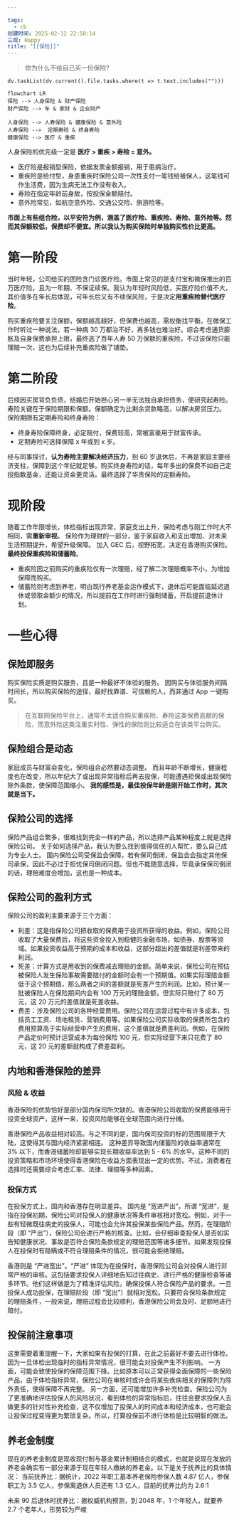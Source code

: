 ```yaml
---

tags:
  - cb
创建时间: 2025-02-12 22:50:14
三观: Happy
title: "[[保险]]"
---
```


> 你为什么不给自己买一份保险?  



```dataviewjs
dv.taskList(dv.current().file.tasks.where(t => t.text.includes("")))
```


```mermaid
flowchart LR
保险 --> 人身保险 & 财产保险
财产保险 --> 车 & 家财 & 企业财产

人身保险 --> 人寿保险 & 健康保险 & 意外险
人寿保险 -->  定期寿险 & 终身寿险
健康保险 --> 医疗 & 重疾
```



人身保险的优先级一定是 **医疗 > 重疾 > 寿险 = 意外。**
- 医疗险是报销型保险，依据发票金额报销，用于患病治疗。
- 重疾险是给付型，身患重疾时保险公司一次性支付一笔钱给被保人，这笔钱可作生活费，因为生病无法工作没有收入。
- 寿险在指定年龄前身故，按投保金额赔付。
- 意外险常见，如航空意外险、交通公交险、旅游险等。

**市面上有些组合险，以平安符为例，涵盖了医疗险、重疾险、寿险、意外险等。然而其保额较低，保费却不便宜。所以我认为购买保险时单独购买性价比更高。**

# 第一阶段
当时年轻，公司给买的团险含门诊医疗险。市面上常见的是支付宝和微保推出的百万医疗险，且为一年期、不保证续保。我认为年轻时风险低，买医疗险价值不大，其价值多在年长后体现，可年长后又有不续保风险，于是决定**用重疾险替代医疗险**。

购买重疾险要关注保额，保额越高越好，但保费也越高，需权衡找平衡。在微保工作时听过一种说法，若一种病 30 万都治不好，再多钱也难治好。综合考虑通货膨胀及自身保费承担上限，最终选了百年人寿 50 万保额的重疾险，不过该保险只能理赔一次，这也为后续补充重疾险做了铺垫。

# 第二阶段

后续因买房背负负债，结婚后开始担心另一半无法独自承担债务，便研究起寿险。
寿险关键在于保险期限和保额。保额确定为比剩余贷款略高，以解决房贷压力。
保险期限有定期寿险和终身寿险：
- 终身寿险保障终身，必定赔付，保费较高，常被富豪用于财富传承。
- 定期寿险可选择保障 x 年或到 x 岁。

经与同事探讨，**认为寿险主要解决经济压力**，到 60 岁退休后，不再是家庭主要经济支柱，保障到这个年纪就足够。购买终身寿险的话，每年多出的保费不如自己定投指数基金，还能让资金更灵活。最终选择了华贵保险的定额寿险。


# 现阶段

随着工作年限增长，体检指标出现异常，家庭支出上升，保险考虑与刚工作时大不相同，需**重新审视**。
保险作为理财的一部分，鉴于家庭收入和支出增加、对未来生活预期提升，希望升级保障。
加入 GEC 后，视野拓宽，决定在香港购买保险。**最终投保重疾险和储蓄险**。
- 重疾险因之前购买的重疾险仅有一次理赔，经了解二次理赔概率不小，为增加保障而购买。
- 储蓄险则考虑到养老，明白现行养老基金运作模式下，退休后可能面临延迟退休或领取金额少的情况，所以提前在工作时进行强制储蓄，开启提前退休计划。



# 一些心得

## 保险即服务

购买保险实质是购买服务，且是一种最好不体验的服务。
因购买与体验服务间隔时间长，所以购买保险的途径，最好找靠谱、可信赖的人，而非通过 App 一键购买。

> 在互联网保险平台上，通常不太适合购买重疾险、寿险这类保费高额的保险，而意外险这类注重实时性、弹性的保险则比较适合在该类平台购买。

## 保险组合是动态

家庭成员与财富会变化，保险组合必然要动态调整。
而且年龄不断增长，健康程度也在改变，所以年纪大了或出现异常指标后再去投保，可能遭遇拒保或出现保险除外条款，使保障范围缩小。
**我的感悟是，最佳投保年龄是刚开始工作时，其次就是当下。**

## 保险公司的选择

保险产品组合繁多，很难找到完全一样的产品，所以选择产品某种程度上就是选择保险公司。
关于如何选择产品，我认为要么找到值得信任的人帮忙，要么自己成为专业人士。
国内保险公司受保监会保障，若有保司倒闭，保监会会指定其他保司承保，因此不必过于担忧保司倒闭问题。但也不能随意选择，毕竟承保保司倒闭的话，理赔难度会增加，这也是一种成本。

## 保险公司的盈利方式

保险公司的盈利主要来源于三个方面：
- 利差：这是指保险公司把收取的保费用于投资所获得的收益。例如，保险公司收取了大量保费后，将这些资金投入到稳健的金融市场，如债券、股票等领域。如果投资收益高于预期的成本和收益，这部分超出的差值就是利差带来的利润。
- 死差：计算方式是用收到的保费减去理赔的金额。简单来说，保险公司在预估被保险人发生保险事故需要赔付的金额时会有一个预期值。如果实际理赔金额低于这个预期值，那么两者之间的差额就是死差产生的利润。比如，预计某一批被保险人在保险期间内会有 100 万元的理赔金额，但实际只赔付了 80 万元，这 20 万元的差值就是死差收益。
- 费差：涉及保险公司的各种经营费用。保险公司在运营过程中有许多成本，包括员工工资、场地租赁、营销费用等。如果保险公司实际收取的保费所包含的费用预算高于实际经营中产生的费用，这个差值就是费差利润。例如，在保险产品定价时预计运营成本为每份保险 100 元，但实际经营下来只花费了 80 元，这 20 元的差额就构成了费差盈利。
    

## 内地和香港保险的差异

### 风险 & 收益
香港保险的优势恰好是部分国内保司所欠缺的。香港保险公司收取的保费能够用于投资全球资产，这样一来，投资风险能够在全球范围内进行分摊。

香港保险产品收益相对较高。与之不同的是，国内保司投资的标的范围局限于大陆，这使得其与国内经济紧密相连。
这种差异导致国内储蓄险的收益率通常在 3% 以下，而香港储蓄险却能够实现长期收益率达到 5 - 6% 的水平。这种不同的投资策略和市场环境使得香港保险在收益方面表现出一定的优势。不过，消费者在选择时还需要综合考虑汇率、法律、理赔等多种因素。

### 投保方式

在投保方式上，国内和香港存在明显差异。
国内是 “宽进严出”。所谓 “宽进”，是指在投保初期，保险公司对投保人的健康状况等条件审核相对宽松。例如，对于一些有轻微既往病史的投保人，可能也会允许其投保某些保险产品。然而，在理赔阶段（即 “严出”），保险公司会进行严格的核查。比如，会仔细审查投保人是否如实告知健康状况、事故是否符合保险条款规定的理赔范围等诸多细节。如果发现投保人在投保时有隐瞒或不符合理赔条件的情况，很可能会拒绝理赔。

香港则是 “严进宽出”。“严进” 体现为在投保时，香港保险公司会对投保人进行非常严格的审核。这包括要求投保人详细地告知过往病史、进行严格的健康检查等诸多环节。他们这样做是为了精准评估风险，确保投保人符合保险产品的要求。一旦投保人成功投保，在理赔阶段（即 “宽出”）就相对宽松。只要符合保险条款规定的理赔条件，一般来说，理赔过程会比较顺利，香港保险公司会及时、足额地进行赔付。

## 投保前注意事项

这里需要着重提醒一下，大家如果有投保的打算，在此之前最好不要去进行体检。因为一旦体检出现临时的指标异常情况，很可能会对投保产生不利影响。
一方面，可能会致使投保的保障范围下降。比如原本可以正常获得全面保障的一些保险产品，由于体检指标异常，保险公司在审核时或许会将某些疾病相关的保障列为除外责任，使得保障不再完整。
另一方面，还可能增加许多补充检查。保险公司为了更准确地评估投保人的风险状况，看到体检的异常指标后，往往会要求投保人去做更多的针对性补充检查，这不仅增加了投保人的时间成本和经济成本，也可能会让投保过程变得更为繁琐复杂。所以，打算投保前不进行体检是比较明智的做法。

## 养老金制度

现在的养老金制度是现收现付制与基金累计制相结合的模式，也就是说现在发放的养老金确实有一部分来源于现在年轻人缴纳的养老金。以下是关于抚养比的具体情况：
当前抚养比：据统计，2022 年职工基本养老保险参保人数 4.87 亿人，参保职工为 3.5 亿人，参保离退休人员还有 1.3 亿人，目前的抚养比约为 2.6:1

未来 90 后退休时抚养比：据权威机构预测，到 2048 年，1 个年轻人，就要养 2.7 个老年人，形势较为严峻








